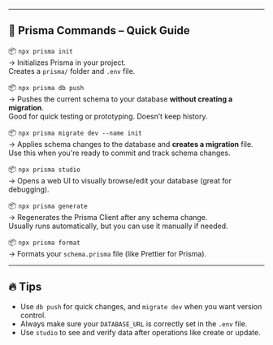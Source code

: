 --------------------------------------
🧩 Prisma Commands – Quick Guide
--------------------------------------

📦 `npx prisma init`  
→ Initializes Prisma in your project.  
Creates a `prisma/` folder and `.env` file.

📦 `npx prisma db push`  
→ Pushes the current schema to your database **without creating a migration**.  
Good for quick testing or prototyping. Doesn’t keep history.

📦 `npx prisma migrate dev --name init`  
→ Applies schema changes to the database and **creates a migration** file.  
Use this when you're ready to commit and track schema changes.

📦 `npx prisma studio`  
→ Opens a web UI to visually browse/edit your database (great for debugging).

📦 `npx prisma generate`  
→ Regenerates the Prisma Client after any schema change.  
Usually runs automatically, but you can use it manually if needed.

📦 `npx prisma format`  
→ Formats your `schema.prisma` file (like Prettier for Prisma).

--------------------------------------
🔥 Tips
--------------------------------------

- Use `db push` for quick changes, and `migrate dev` when you want version control.
- Always make sure your `DATABASE_URL` is correctly set in the `.env` file.
- Use `studio` to see and verify data after operations like create or update.
